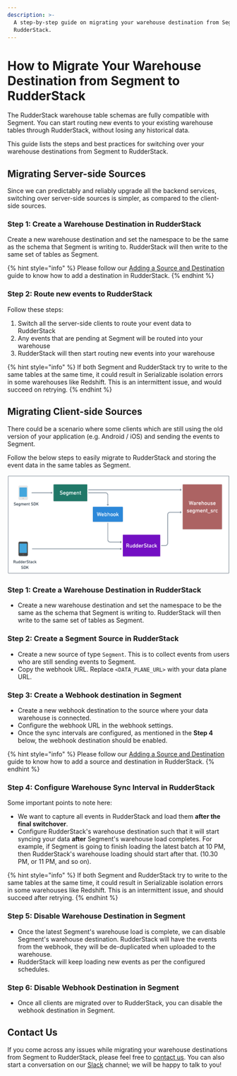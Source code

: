 ```yaml
---
description: >-
  A step-by-step guide on migrating your warehouse destination from Segment to
  RudderStack.
---
```


# How to Migrate Your Warehouse Destination from Segment to RudderStack

The RudderStack warehouse table schemas are fully compatible with Segment. You can start routing new events to your existing warehouse tables  through RudderStack, without losing any historical data.

This guide lists the steps and best practices for switching over your warehouse destinations from Segment to RudderStack.

## Migrating Server-side Sources

Since we can predictably and reliably upgrade all the backend services, switching over server-side sources is simpler, as compared to the client-side sources.

### **Step 1: Create a Warehouse Destination in RudderStack**

Create a new warehouse destination and set the namespace to be the same as the schema that Segment is writing to. RudderStack will then write to the same set of tables as Segment.

{% hint style="info" %}
Please follow our [Adding a Source and Destination](https://docs.rudderstack.com/getting-started/adding-source-and-destination-rudderstack) guide to know how to add a destination in RudderStack.
{% endhint %}

### **Step 2: Route new events to RudderStack**

Follow these steps:

1. Switch all the server-side clients to route your event data to RudderStack
2. Any events that are pending at Segment will be routed into your warehouse
3. RudderStack will then start routing new events into your warehouse

{% hint style="info" %}
If both Segment and RudderStack try to write to the same tables at the same time, it could result in Serializable isolation errors in some warehouses like Redshift. This is an intermittent issue, and would succeed on retrying.
{% endhint %}

## Migrating Client-side Sources

There could be a scenario where some clients which are still using the old version of your application \(e.g. Android / iOS\) and sending the events to Segment. 

Follow the below steps to easily migrate to RudderStack and storing the event data in the same tables as Segment.

![Migrating Warehouse Destinations from Segment to RudderStack](../.gitbook/assets/warehouse-migration.png)

### **Step 1: Create a Warehouse Destination in RudderStack**

* Create a new warehouse destination and set the namespace to be the same as the schema that Segment is writing to. RudderStack will then write to the same set of tables as Segment.

### **Step 2: Create a Segment Source in RudderStack**

* Create a new source of type `Segment`. This is to collect events from users who are still sending events to Segment.
* Copy the webhook URL. Replace `<DATA_PLANE_URL>` with your data plane URL.

### **Step 3: Create a Webhook destination in Segment**

* Create a new webhook destination to the source where your data warehouse is connected.
* Configure the webhook URL in the webhook settings.
* Once the sync intervals are configured, as mentioned in the **Step 4** below, the webhook destination should be enabled.

{% hint style="info" %}
Please follow our [Adding a Source and Destination](https://docs.rudderstack.com/getting-started/adding-source-and-destination-rudderstack) guide to know how to add a source and destination in RudderStack.
{% endhint %}

### **Step 4:** **Configure Warehouse Sync Interval in RudderStack**

Some important points to note here:

* We want to capture all events in RudderStack and load them **after the final switchover**.
* Configure RudderStack's warehouse destination such that it will start syncing your data **after** Segment's warehouse load completes. For example, if Segment is going to finish loading the latest batch at 10 PM, then RudderStack's warehouse loading should start after that. \(10.30 PM, or 11 PM, and so on\).

{% hint style="info" %}
If both Segment and RudderStack try to write to the same tables at the same time, it could result in Serializable isolation errors in some warehouses like Redshift. This is an intermittent issue, and should succeed after retrying.
{% endhint %}

### **Step 5: Disable Warehouse Destination in Segment**

* Once the latest Segment's warehouse load is complete, we can disable Segment's warehouse destination. RudderStack will have the events from the webhook, they will be de-duplicated when uploaded to the warehouse.
* RudderStack will keep loading new events as per the configured schedules.

### **Step 6: Disable Webhook Destination in Segment**

* Once all clients are migrated over to RudderStack, you can disable the webhook destination in Segment.

## Contact Us

If you come across any issues while migrating your warehouse destinations from Segment to RudderStack, please feel free to [contact us](mailto:%20contact@rudderstack.com). You can also start a conversation on our [Slack](https://resources.rudderstack.com/join-rudderstack-slack) channel; we will be happy to talk to you!

